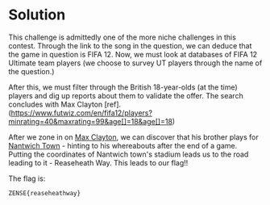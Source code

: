 # Solution

This challenge is admittedly one of the more niche challenges in this contest. Through the link to the song in the question, we can deduce that the game in question is FIFA 12. Now, we must look at databases of FIFA 12 Ultimate team players (we choose to survey UT players through the name of the question.)

After this, we must filter through the British 18-year-olds (at the time) players and dig up reports about them to validate the offer. The search concludes with Max Clayton [ref]. (https://www.futwiz.com/en/fifa12/players?minrating=40&maxrating=99&age[]=18&age[]=18)

After we zone in on [Max Clayton](https://en.wikipedia.org/wiki/Max_Clayton), we can discover that his brother plays for [Nantwich Town](https://en.wikipedia.org/wiki/Nantwich_Town_F.C.) - hinting to his whereabouts after the end of a game. Putting the coordinates of Nantwich town's stadium leads us to the road leading to it - Reaseheath Way. This leads to our flag!!

The flag is:

```
ZENSE{reaseheathway}
```
